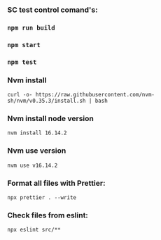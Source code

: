 ### SC test control comand's:

### `npm run build`

### `npm start`

### `npm test`

### Nvm install

`curl -o- https://raw.githubusercontent.com/nvm-sh/nvm/v0.35.3/install.sh | bash`

### Nvm install node version

`nvm install 16.14.2`

### Nvm use version

`nvm use v16.14.2`

### Format all files with Prettier:

`npx prettier . --write`

### Check files from eslint:

`npx eslint src/**`
